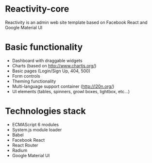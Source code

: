 # Reactivity-core

Reactivity is an admin web site template based on Facebook React and Google Material UI

# Basic functionality

* Dashboard with draggable widgets
* Charts (based on http://www.chartjs.org/)
* Basic pages (Login/Sign Up, 404, 500)
* Form controls
* Theming functionality
* Multi-language support container (http://l20n.org/)
* UI elements (tables, spinners, growl boxes, lightbox, etc...)

# Technologies stack
* ECMAScript 6 modules 
* System.js module loader
* Babel
* Facebook React
* React Router
* Radium
* Google Material UI